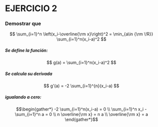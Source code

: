 
# EJERCICIO 2

### Demostrar que 
$$   \sum_{i=1}^n \left(x_i-\overline{\rm x}\right)^2 = \min_{a\in {\rm \!R}} \sum_{i=1}^n(x_i-a)^2 $$


##### Se define la función:
$$ g(a) = \sum_{i=1}^n(x_i-a)^2 $$ 

##### Se calcula su derivada 
$$ g'(a) = -2 \sum_{i=1}^{n}(x_i-a) $$ 

##### igualando a cero:
$$\begin{gather*}
-2 \sum_{i=1}^n(x_i-a) = 0 \\
\sum_{i=1}^n x_i - \sum_{i=1}^n a = 0 \\
n \overline{\rm x} = n a \\
\overline{\rm x} = a 
\end{gather*}$$